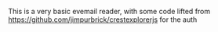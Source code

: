 This is a very basic evemail reader, with some code lifted from  https://github.com/jimpurbrick/crestexplorerjs  for the auth
